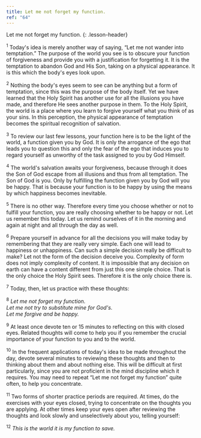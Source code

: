 ```yaml
---
title: Let me not forget my function.
ref: "64"
---
```


Let me not forget my function.
{: .lesson-header}

<sup>1</sup> Today's idea is merely another way of saying, “Let me not wander into
temptation.” The purpose of the world you see is to obscure your
function of forgiveness and provide you with a justification for
forgetting it. It is the temptation to abandon God and His Son, taking
on a physical appearance. It is this which the body's eyes look upon.

<sup>2</sup> Nothing the body's eyes seem to see can be anything but a form of
temptation, since this was the purpose of the body itself. Yet we have
learned that the Holy Spirit has another use for all the illusions you
have made, and therefore He sees another purpose in them. To the Holy
Spirit, the world is a place where you learn to forgive yourself what
you think of as your sins. In this perception, the physical appearance
of temptation becomes the spiritual recognition of salvation.

<sup>3</sup> To review our last few lessons, your function here is to be the light
of the world, a function given you by God. It is only the arrogance of
the ego that leads you to question this and only the fear of the ego
that induces you to regard yourself as unworthy of the task assigned to
you by God Himself.

<sup>4</sup> The world's salvation awaits your forgiveness, because through it does
the Son of God escape from all illusions and thus from all temptation.
The Son of God is you. Only by fulfilling the function given you by God
will you be happy. That is because your function is to be happy by using
the means by which happiness becomes inevitable.

<sup>5</sup> There is no other way. Therefore every time you choose whether or not
to fulfill your function, you are really choosing whether to be happy or
not. Let us remember this today. Let us remind ourselves of it in the
morning and again at night and all through the day as well.

<sup>6</sup> Prepare yourself in advance for all the decisions you will make today
by remembering that they are really very simple. Each one will lead to
happiness or unhappiness. Can such a simple decision really be difficult
to make? Let not the form of the decision deceive you. Complexity of
form does not imply complexity of content. It is impossible that any
decision on earth can have a content different from just this one simple
choice. That is the only choice the Holy Spirit sees. Therefore it is
the only choice there is.

<sup>7</sup> Today, then, let us practice with these thoughts:

<sup>8</sup> *Let me not forget my function.<br/>
Let me not try to substitute mine for God's.<br/>
Let me forgive and be happy.*

<sup>9</sup> At least once devote ten or 15 minutes to reflecting on this with
closed eyes. Related thoughts will come to help you if you remember the
crucial importance of your function to you and to the world.

<sup>10</sup> In the frequent applications of today's idea to be made throughout
the day, devote several minutes to reviewing these thoughts and then to
thinking about them and about nothing else. This will be difficult at
first particularly, since you are not proficient in the mind discipline
which it requires. You may need to repeat “Let me not forget my
function” quite often, to help you concentrate.

<sup>11</sup> Two forms of shorter practice periods are required. At times, do the
exercises with your eyes closed, trying to concentrate on the thoughts
you are applying. At other times keep your eyes open after reviewing the
thoughts and look slowly and unselectively about you, telling yourself:

<sup>12</sup> *This is the world it is my function to save.*

